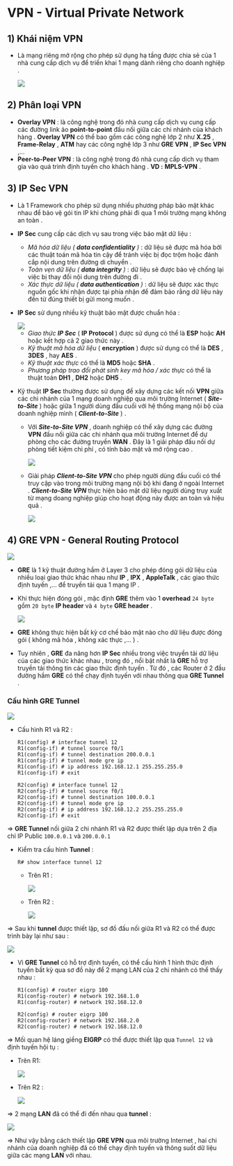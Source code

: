 # VPN - Virtual Private Network
## **1) Khái niệm VPN**
- Là mạng riêng mở rộng cho phép sử dụng hạ tầng được chia sẻ của 1 nhà cung cấp dịch vụ để triển khai 1 mạng dành riêng cho doanh nghiệp .

    <img src=https://i.imgur.com/QWqyyOG.png>

## **2) Phân loại VPN**
- **Overlay VPN** : là công nghệ trong đó nhà cung cấp dịch vụ cung cấp các đường link ảo **point-to-point** đấu nối giữa các chi nhánh của khách hàng . **Overlay VPN** có thể bao gồm các công nghệ lớp 2 như **X.25** , **Frame-Relay** , **ATM** hay các công nghệ lớp 3 như **GRE VPN** , **IP Sec VPN** ,...
- **Peer-to-Peer VPN** : là công nghệ trong đó nhà cung cấp dịch vụ tham gia vào quá trình định tuyến cho khách hàng . **VD :** **MPLS-VPN** .
## **3) IP Sec VPN**
- Là 1 Framework cho phép sử dụng nhiều phương pháp bảo mật khác nhau để bảo vệ gói tin IP khi chúng phải đi qua 1 môi trường mạng không an toàn .
- **IP Sec** cung cấp các dịch vụ sau trong việc bảo mật dữ liệu :
    - *Mã hóa dữ liệu ( **data confidentiality** )* : dữ liệu sẽ được mã hóa bởi các thuật toán mã hóa tin cậy để tránh việc bị đọc trộm hoặc đánh cắp nội dung trên đường di chuyển .
    - *Toàn vẹn dữ liệu ( **data integrity** )* : dữ liệu sẽ được bảo vệ chống lại việc bị thay đổi nội dung trên đường đi .
    - *Xác thực dữ liệu ( **data authentication** )* : dữ liệu sẽ được xác thực nguồn gốc khi nhận được tại phía nhận để đảm bảo rằng dữ liệu này đến từ đúng thiết bị gửi mong muốn .
- **IP Sec** sử dụng nhiều kỹ thuật bảo mật được chuẩn hóa :

     <img src=https://i.imgur.com/VIhuUGw.jpg>
     
    - *Giao thức **IP Sec*** ( **IP Protocol** ) được sử dụng có thể là **ESP** hoặc **AH** hoặc kết hợp cả 2 giao thức này .
    - *Kỹ thuật mã hóa dữ liệu* ( **encryption** ) được sử dụng có thể là **DES** , **3DES** , hay **AES** .
    - *Kỹ thuật xác thực* có thể là **MD5** hoặc **SHA** .
    - *Phương pháp trao đổi phát sinh key mã hóa / xác thực* có thể là thuật toán **DH1** , **DH2** hoặc **DH5** .
- Kỹ thuật **IP Sec** thường được sử dụng để xây dựng các kết nối **VPN** giữa các chi nhánh của 1 mạng doanh nghiệp qua môi trường Internet ( ***Site-to-Site*** ) hoặc giữa 1 người dùng đầu cuối với hệ thống mạng nội bộ của doanh nghiệp mình ( ***Client-to-Site*** ) .
    - Với ***Site-to-Site VPN*** , doanh nghiệp có thể xây dựng các đường **VPN** đấu nối giữa các chi nhánh qua môi trường Internet để dự phòng cho các đường truyền **WAN** . Đây là 1 giải pháp đấu nối dự phòng tiết kiệm chi phí , có tính bảo mật và mở rộng cao .

        <img src=https://i.imgur.com/Rb66SIT.png>

    - Giải pháp ***Client-to-Site VPN*** cho phép người dùng đầu cuối có thể truy cập vào trong môi trường mạng nội bộ khi đang ở ngoài Internet . ***Client-to-Site VPN*** thực hiện bảo mật dữ liệu người dùng truy xuất từ mạng doang nghiệp giúp cho hoạt động này được an toàn và hiệu quả .

        <img src=https://i.imgur.com/n8qwZcp.png>

## **4) GRE VPN - General Routing Protocol**
<img src=https://i.imgur.com/eu5doHP.png>

- **GRE** là 1 kỹ thuật đường hầm ở Layer 3 cho phép đóng gói dữ liệu của nhiều loại giao thức khác nhau như **IP** , **IPX** , **AppleTalk** , các giao thức định tuyến ,... để truyền tải qua 1 mạng IP .
- Khi thực hiện đóng gói , mặc định **GRE** thêm vào 1 **overhead** `24 byte` gồm `20 byte` **IP header** và `4 byte` **GRE header** .

    <img src=https://i.imgur.com/9qm8WfX.png>

- **GRE** không thực hiện bất kỳ cơ chế bảo mật nào cho dữ liệu được đóng gói ( không mã hóa , không xác thực ,... ) .
- Tuy nhiên , **GRE** đa năng hơn **IP Sec** nhiều trong việc truyền tải dữ liệu của các giao thức khác nhau , trong đó , nổi bật nhất là **GRE** hỗ trợ truyền tải thông tin các giao thức định tuyến . Từ đó , các Router ở 2 đầu đường hầm **GRE** có thể chạy định tuyến với nhau thông qua **GRE Tunnel** .
### **Cấu hình GRE Tunnel**
<img src=https://i.imgur.com/2QQ5sZO.png>

- Cấu hình R1 và R2 :
    ```
    R1(config) # interface tunnel 12
	R1(config-if) # tunnel source f0/1
	R1(config-if) # tunnel destination 200.0.0.1
	R1(config-if) # tunnel mode gre ip
	R1(config-if) # ip address 192.168.12.1 255.255.255.0
	R1(config-if) # exit

	R2(config) # interface tunnel 12
	R2(config-if) # tunnel source f0/1
	R2(config-if) # tunnel destination 100.0.0.1
	R2(config-if) # tunnel mode gre ip
	R2(config-if) # ip address 192.168.12.2 255.255.255.0
	R2(config-if) # exit
    ```

=> **GRE Tunnel** nối giữa 2 chi nhánh R1 và R2 được thiết lập dựa trên 2 địa chỉ IP Public `100.0.0.1` và `200.0.0.1` 
- Kiểm tra cấu hình **Tunnel** :
    ```
    R# show interface tunnel 12
    ```
    - Trên R1 :

        <img src=https://i.imgur.com/3cOZYQr.png>

    - Trên R2 :

        <img src=https://i.imgur.com/qSsed7j.png>

=> Sau khi **tunnel** được thiết lập, sơ đồ đấu nối giữa R1 và R2 có thể được trình bày lại như sau :

<img src=https://i.imgur.com/Y6FmKAq.png>

- Vì **GRE Tunnel** có hỗ trợ định tuyến, có thể cấu hình 1 hình thức định tuyến bất kỳ qua sơ đồ này để 2 mạng LAN của 2 chi nhánh có thể thấy nhau :
    ```
    R1(config) # router eigrp 100
	R1(config-router) # network 192.168.1.0
	R1(config-router) # network 192.168.12.0
	
	R2(config) # router eigrp 100
	R2(config-router) # network 192.168.2.0
	R2(config-router) # network 192.168.12.0
    ```
=> Mối quan hệ láng giềng **EIGRP** có thể được thiết lập qua `Tunnel 12` và định tuyến hội tụ :

- Trên R1: 

    <img src=https://i.imgur.com/MJsYg7O.png>

- Trên R2 :

    <img src=https://i.imgur.com/I9leWHn.png>

=> 2 mạng **LAN** đã có thể đi đến nhau qua **tunnel** :

<img src=https://i.imgur.com/vFnt1km.png>

=> Như vậy bằng cách thiết lập **GRE VPN** qua môi trường Internet , hai chi nhánh của doanh nghiệp đã có thể chạy định tuyến và thông suốt dữ liệu giữa các mạng **LAN** với nhau.